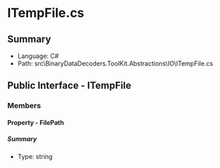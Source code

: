 ﻿# ITempFile.cs

## Summary

* Language: C#
* Path: src\BinaryDataDecoders.ToolKit.Abstractions\IO\ITempFile.cs

## Public Interface - ITempFile

### Members

#### Property - FilePath

##### Summary

 * Type: string 


